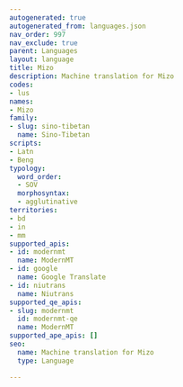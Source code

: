 ```yaml
---
autogenerated: true
autogenerated_from: languages.json
nav_order: 997
nav_exclude: true
parent: Languages
layout: language
title: Mizo
description: Machine translation for Mizo
codes:
- lus
names:
- Mizo
family:
- slug: sino-tibetan
  name: Sino-Tibetan
scripts:
- Latn
- Beng
typology:
  word_order:
  - SOV
  morphosyntax:
  - agglutinative
territories:
- bd
- in
- mm
supported_apis:
- id: modernmt
  name: ModernMT
- id: google
  name: Google Translate
- id: niutrans
  name: Niutrans
supported_qe_apis:
- slug: modernmt
  id: modernmt-qe
  name: ModernMT
supported_ape_apis: []
seo:
  name: Machine translation for Mizo
  type: Language

---
```


